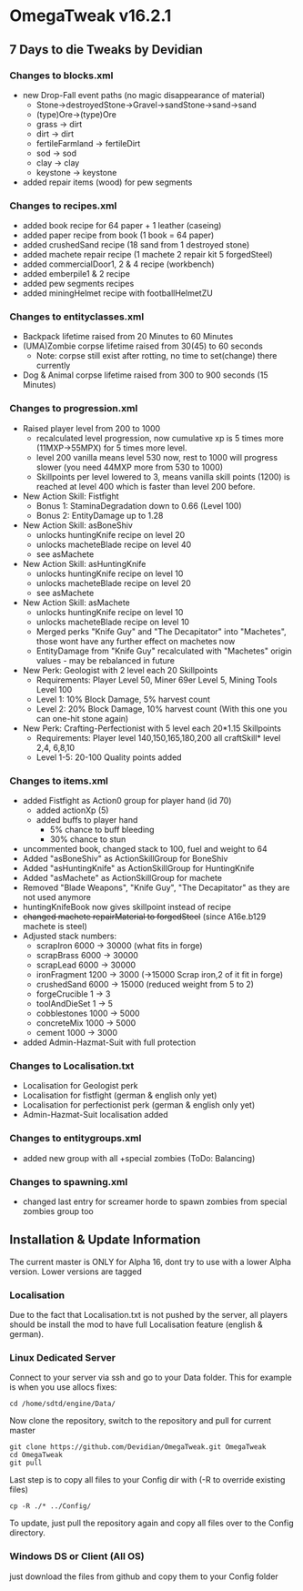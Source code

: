 # OmegaTweak v16.2.1
## 7 Days to die Tweaks by Devidian

### Changes to blocks.xml
* new Drop-Fall event paths (no magic disappearance of material)
  + Stone->destroyedStone->Gravel->sandStone->sand->sand
  + (type)Ore->(type)Ore 
  + grass -> dirt
  + dirt -> dirt
  + fertileFarmland -> fertileDirt
  + sod -> sod
  + clay -> clay
  + keystone -> keystone
* added repair items (wood) for pew segments

### Changes to recipes.xml
* added book recipe for 64 paper + 1 leather (caseing)
* added paper recipe from book (1 book = 64 paper)
* added crushedSand recipe (18 sand from 1 destroyed stone)
* added machete repair recipe (1 machete 2 repair kit 5 forgedSteel)
* added commercialDoor1, 2 & 4 recipe (workbench)
* added emberpile1 & 2 recipe
* added pew segments recipes
* added miningHelmet recipe with footballHelmetZU

### Changes to entityclasses.xml
* Backpack lifetime raised from 20 Minutes to 60 Minutes
* (UMA)Zombie corpse lifetime raised from 30(45) to 60 seconds
  + Note: corpse still exist after rotting, no time to set(change) there currently
* Dog & Animal corpse lifetime raised from 300 to 900 seconds (15 Minutes)

### Changes to progression.xml
* Raised player level from 200 to 1000
  + recalculated level progression, now cumulative xp is 5 times more (11MXP->55MPX) for 5 times more level.
  + level 200 vanilla means level 530 now, rest to 1000 will progress slower (you need 44MXP more from 530 to 1000)
  + Skillpoints per level lowered to 3, means vanilla skill points (1200) is reached at level 400 which is faster than level 200 before.
* New Action Skill: Fistfight
  + Bonus 1: StaminaDegradation down to 0.66 (Level 100)
  + Bonus 2: EntityDamage up to 1.28
* New Action Skill: asBoneShiv
  + unlocks huntingKnife recipe on level 20
  + unlocks macheteBlade recipe on level 40
  + see asMachete
* New Action Skill: asHuntingKnife
  + unlocks huntingKnife recipe on level 10
  + unlocks macheteBlade recipe on level 20
  + see asMachete
* New Action Skill: asMachete
  + unlocks huntingKnife recipe on level 10
  + unlocks macheteBlade recipe on level 10
  + Merged perks "Knife Guy" and "The Decapitator" into "Machetes", those wont have any further effect on machetes now
  + EntityDamage from "Knife Guy" recalculated with "Machetes" origin values - may be rebalanced in future
* New Perk: Geologist with 2 level each 20 Skillpoints
  + Requirements: Player Level 50, Miner 69er Level 5, Mining Tools Level 100
  + Level 1: 10% Block Damage,  5% harvest count
  + Level 2: 20% Block Damage, 10% harvest count (With this one you can one-hit stone again)
* New Perk: Crafting-Perfectionist with 5 level each 20*1.15 Skillpoints
  + Requirements: Player level 140,150,165,180,200 all craftSkill* level 2,4, 6,8,10
  + Level 1-5: 20-100 Quality points added

### Changes to items.xml
* added Fistfight as Action0 group for player hand (id 70)
  + added actionXp (5)
  + added buffs to player hand
    - 5% chance to buff bleeding
    - 30% chance to stun
* uncommented book, changed stack to 100, fuel and weight to 64
* Added "asBoneShiv" as ActionSkillGroup for BoneShiv
* Added "asHuntingKnife" as ActionSkillGroup for HuntingKnife
* Added "asMachete" as ActionSkillGroup for machete
* Removed "Blade Weapons", "Knife Guy", "The Decapitator" as they are not used anymore
* huntingKnifeBook now gives skillpoint instead of recipe
* ~~changed machete repairMaterial to forgedSteel~~ (since A16e.b129 machete is steel)
* Adjusted stack numbers:
  + scrapIron 6000 -> 30000 (what fits in forge)
  + scrapBrass 6000 -> 30000
  + scrapLead 6000 -> 30000
  + ironFragment 1200 -> 3000 (->15000 Scrap iron,2 of it fit in forge)
  + crushedSand 6000 -> 15000 (reduced weight from 5 to 2)
  + forgeCrucible 1 -> 3
  + toolAndDieSet 1 -> 5
  + cobblestones 1000 -> 5000
  + concreteMix 1000 -> 5000
  + cement 1000 -> 3000
* added Admin-Hazmat-Suit with full protection

### Changes to Localisation.txt
* Localisation for Geologist perk
* Localisation for fistfight (german & english only yet)
* Localisation for perfectionist perk (german & english only yet)
* Admin-Hazmat-Suit localisation added

### Changes to entitygroups.xml
* added new group with all +special zombies (ToDo: Balancing)

### Changes to spawning.xml
* changed last entry for screamer horde to spawn zombies from special zombies group too

## Installation & Update Information
The current master is ONLY for Alpha 16, dont try to use with a lower Alpha version.
Lower versions are tagged

### Localisation 
Due to the fact that Localisation.txt is not pushed by the server, all players should be install the mod to have full Localisation feature (english & german).

### Linux Dedicated Server
Connect to your server via ssh and go to your Data folder. This for example is when you use allocs fixes:

```
cd /home/sdtd/engine/Data/
```

Now clone the repository, switch to the repository and pull for current master

```
git clone https://github.com/Devidian/OmegaTweak.git OmegaTweak
cd OmegaTweak
git pull
```

Last step is to copy all files to your Config dir with (-R to override existing files)

```
cp -R ./* ../Config/
```

To update, just pull the repository again and copy all files over to the Config directory.

### Windows DS or Client (All OS)
just download the files from github and copy them to your Config folder

